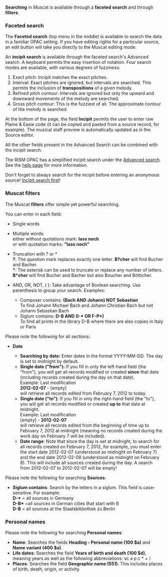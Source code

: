 **Searching** in Muscat is available through a **faceted search** and through **filters**.

### Faceted search

The **Faceted search** (top menu in the middle) is available to search the data in a familiar OPAC setting. If you have editing rights for a particular source, an edit button will take you directly to the Muscat editing mode.

An **incipit search** is available through the faceted search's Advanced search. A keyboard permits the easy insertion of notation. Four search modes are available, with various degrees of fuzziness:

1. Exact pitch: Incipit matches the exact pitches.
2. Interval: Exact pitches are ignored, but intervals are searched. This permits the inclusion of **transpositions** of a given melody.
3. Refined pitch contour: Intervals are ignored but only the upward and downward movements of the melody are searched.
4. Gross pitch contour: This is the fuzziest of all. The approximate contour of the melody is searched.

At the bottom of the page, the field **Incipit** permits the user to enter raw Plaine & Easie code (it can be copied and pasted from a source record, for example). The musical staff preview is automatically updated as in the Source editor.

All the other fields present in the Advanced Search can be combined with the incipit search.

The RISM OPAC has a simplified incipit search under the [Advanced search](https://opac.rism.info/index.php?id=3&L=0). See the [help page](https://opac.rism.info/index.php?id=8&L=0#c38) for more information.

Don't forget to always search for the incipit before entering an anonymous source! [Incipit search first](https://youtu.be/kKc0zzc8cbo)!

### Muscat filters

The Muscat **filters** offer simple yet powerful searching.

You can enter in each field:

- Single words
- Multiple words:   
  either without quotations mark: **lass noch**   
  or with quotation marks: **"lass noch"**
- Truncation with ? or \*  
  **?**: The question mark replaces exactly one letter. **B?cher** will find Bucher and Bacher.   
  **\***: The asterisk can be used to truncate or replace any number of letters. **B\*cher** will find Bucher and Bacher but also Boucher and Bötticher.
- AND, OR, NOT, ( ): Take advantage of Boolean searching. Use parenthesis to group your search. Examples:

    - Composer contains: **(Bach AND Johann) NOT Sebastian**  
      To find Johann Michael Bach and Johann Christian Bach but not Johann Sebastian Bach
    - Siglum contains: **D-B AND (I-\* OR F-P\*)**   
      To find all prints in the library D-B where there are also copies in Italy or Paris

Please note the following for all sections:

- **Date**

    - **Searching by date:** Enter dates in the format YYYY-MM-DD. The day is set to midnight by default.
    - **Single date ("from"):** If you fill in only the left-hand field (the "from"), you will get all records modified or created **since** that date (including records created during the day on that date).   
      Example: Last modification   
      **2012-02-07** - [empty]  
      will retrieve all records edited from February 7, 2012 to today.
    - **Single date ("to")**: If you fill in only the right-hand field (the "to"), you will get all records modified or created **up to** that date at midnight.  
      Example: Last modification  
      [empty] -  **2012-02-07**  
      will retrieve all records edited from the beginning of time up to February 7, 2012 at midnight (meaning no records created during the work day on February 7 will be included).
    - **Date range**: Note that since the day is set at midnight, to search for all records created on February 7, 2012, for example, you must enter the start date 2012-02-07 (understood as midnight on February 7) and the end date 2012-02-08 (understood as midnight on February 8). This will include all sources created during the day. A search from 2012-02-07 to 2012-02-07 will be empty!

Please note the following for searching **Sources**:

- **Siglum contains**: Search by the letters in a siglum. This field is case-sensitive. For example:  
  **D-\*** = all sources in Germany  
  **D-B\*** =all sources in German cities that start with B  
  **D-B** = all sources at the Staatsbibliothek zu Berlin

### Personal names

Please note the following for searching **Personal names**:

- **Name**: Searches the fields **Heading - Personal name (100 $a)** and **Name variant (400 $a)**.
- **Life dates**: Searches the field **Years of birth and death (100 $d)**, meaning years as well as the following abbreviations: sc a p c \* + /
- **Places**: Searches the field **Geographic name (551)**. This includes places of birth, death, origin, or activity.
